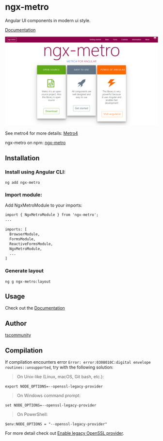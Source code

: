 # ngx-metro

Angular UI components in modern ui style.

[Documentation](https://tscommunity.github.io/ngx-metro/#/)

![Screenshot](https://raw.githubusercontent.com/tscommunity/ngx-metro/master/projects/ngx-metro/ngx-metro%20screenshot.PNG)

See metro4 for more details:
[Metro4](https://metroui.org.ua/)

ngx-metro on npm: 
[ngx-metro](https://www.npmjs.com/package/ngx-metro)

## Installation

### Install using Angular CLI:

````
ng add ngx-metro
````

### Import module:

Add NgxMetroModule to your imports:


````
import { NgxMetroModule } from 'ngx-metro';
...

imports: [
  BrowserModule,
  FormsModule,
  ReactiveFormsModule,
  NgxMetroModule,
  ...
]
````

### Generate layout

````
ng g ngx-metro:layout
````


## Usage

Check out the [Documentation](https://tscommunity.github.io/ngx-metro/#/)

## Author

[tscommunity](https://github.com/tscommunity)

## Compilation

If compilation encounters error `Error: error:0308010C:digital envelope routines::unsupported`, try with the following solution:

> On Unix-like (Linux, macOS, Git bash, etc.):

`export NODE_OPTIONS=--openssl-legacy-provider`

> On Windows command prompt:

`set NODE_OPTIONS=--openssl-legacy-provider`

> On PowerShell:

`$env:NODE_OPTIONS = "--openssl-legacy-provider"`

For more detail check out [Enable legacy OpenSSL provider](https://stackoverflow.com/a/69699772/1299702).
